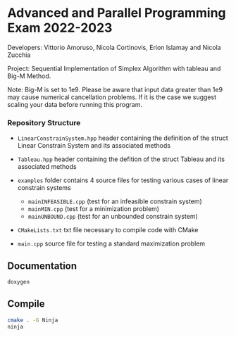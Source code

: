 # Advanced and Parallel Programming Exam 2022-2023

Developers: Vittorio Amoruso, Nicola Cortinovis, Erion Islamay and Nicola Zucchia

Project: Sequential Implementation of Simplex Algorithm with tableau and Big-M Method.

Note: Big-M is set to 1e9. Please be aware that input data greater than 1e9 may cause numerical cancellation problems. 
If it is the case we suggest scaling your data before running this program. 

### Repository Structure

* `LinearConstrainSystem.hpp` header containing the definition of the struct Linear Constrain System and its associated methods

* `Tableau.hpp` header containing the defition of the struct Tableau and its associated methods

* `examples` folder contains 4 source files for testing various cases of linear constrain systems

    * `mainINFEASIBLE.cpp` (test for an infeasible constrain system)
    * `mainMIN.cpp`  (test for a minimization problem)
    * `mainUNBOUND.cpp` (test for an unbounded constrain system)

* `CMakeLists.txt` txt file necessary to compile code with CMake

* `main.cpp` source file for testing a standard maximization problem

## Documentation
```bash
doxygen
```

## Compile
```bash
cmake . -G Ninja
ninja
```

